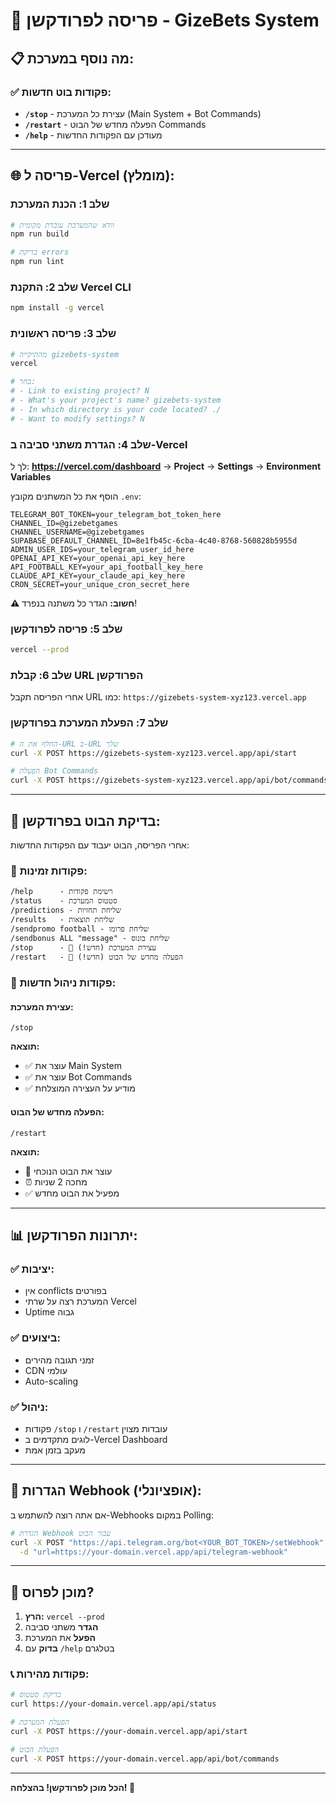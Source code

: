 # 🚀 פריסה לפרודקשן - GizeBets System

## 📋 **מה נוסף במערכת:**

### ✅ **פקודות בוט חדשות:**
- **`/stop`** - עצירת כל המערכת (Main System + Bot Commands)
- **`/restart`** - הפעלה מחדש של הבוט Commands
- **`/help`** - מעודכן עם הפקודות החדשות

---

## 🌐 **פריסה ל-Vercel (מומלץ):**

### **שלב 1: הכנת המערכת**
```bash
# וודא שהמערכת עובדת מקומית
npm run build

# בדיקת errors
npm run lint
```

### **שלב 2: התקנת Vercel CLI**
```bash
npm install -g vercel
```

### **שלב 3: פריסה ראשונית**
```bash
# מהתיקייה gizebets-system
vercel

# בחר:
# - Link to existing project? N
# - What's your project's name? gizebets-system
# - In which directory is your code located? ./ 
# - Want to modify settings? N
```

### **שלב 4: הגדרת משתני סביבה ב-Vercel**

לך ל: **https://vercel.com/dashboard** → **Project** → **Settings** → **Environment Variables**

הוסף את כל המשתנים מקובץ `.env`:

```env
TELEGRAM_BOT_TOKEN=your_telegram_bot_token_here
CHANNEL_ID=@gizebetgames
CHANNEL_USERNAME=@gizebetgames
SUPABASE_DEFAULT_CHANNEL_ID=8e1fb45c-6cba-4c40-8768-560828b5955d
ADMIN_USER_IDS=your_telegram_user_id_here
OPENAI_API_KEY=your_openai_api_key_here
API_FOOTBALL_KEY=your_api_football_key_here
CLAUDE_API_KEY=your_claude_api_key_here
CRON_SECRET=your_unique_cron_secret_here
```

**⚠️ חשוב:** הגדר כל משתנה בנפרד!

### **שלב 5: פריסה לפרודקשן**
```bash
vercel --prod
```

### **שלב 6: קבלת URL הפרודקשן**
אחרי הפריסה תקבל URL כמו:
`https://gizebets-system-xyz123.vercel.app`

### **שלב 7: הפעלת המערכת בפרודקשן**
```bash
# החלף את ה-URL ב-URL שלך
curl -X POST https://gizebets-system-xyz123.vercel.app/api/start

# הפעלת Bot Commands
curl -X POST https://gizebets-system-xyz123.vercel.app/api/bot/commands
```

---

## 🤖 **בדיקת הבוט בפרודקשן:**

אחרי הפריסה, הבוט יעבוד עם הפקודות החדשות:

### **📱 פקודות זמינות:**
```
/help      - רשימת פקודות
/status    - סטטוס המערכת  
/predictions - שליחת תחזיות
/results   - שליחת תוצאות
/sendpromo football - שליחת פרומו
/sendbonus ALL "message" - שליחת בונוס
/stop      - 🛑 עצירת המערכת (חדש!)
/restart   - 🔄 הפעלה מחדש של הבוט (חדש!)
```

### **🔧 פקודות ניהול חדשות:**

#### **עצירת המערכת:**
```
/stop
```
**תוצאה:**
- ✅ עוצר את Main System
- ✅ עוצר את Bot Commands
- ✅ מודיע על העצירה המוצלחת

#### **הפעלה מחדש של הבוט:**
```
/restart
```
**תוצאה:**
- 🔄 עוצר את הבוט הנוכחי
- ⏰ מחכה 2 שניות
- ✅ מפעיל את הבוט מחדש

---

## 📊 **יתרונות הפרודקשן:**

### ✅ **יציבות:**
- אין conflicts בפורטים
- המערכת רצה על שרתי Vercel
- Uptime גבוה

### ✅ **ביצועים:**
- זמני תגובה מהירים
- CDN עולמי
- Auto-scaling

### ✅ **ניהול:**
- פקודות `/stop` ו `/restart` עובדות מצוין
- לוגים מתקדמים ב-Vercel Dashboard
- מעקב בזמן אמת

---

## 🔧 **הגדרות Webhook (אופציונלי):**

אם אתה רוצה להשתמש ב-Webhooks במקום Polling:

```bash
# הגדרת Webhook עבור הבוט
curl -X POST "https://api.telegram.org/bot<YOUR_BOT_TOKEN>/setWebhook" \
  -d "url=https://your-domain.vercel.app/api/telegram-webhook"
```

---

## 🚀 **מוכן לפרוס?**

1. **הרץ:** `vercel --prod`
2. **הגדר** משתני סביבה
3. **הפעל** את המערכת
4. **בדוק** עם `/help` בטלגרם

### **📞 פקודות מהירות:**
```bash
# בדיקת סטטוס
curl https://your-domain.vercel.app/api/status

# הפעלת המערכת
curl -X POST https://your-domain.vercel.app/api/start

# הפעלת הבוט
curl -X POST https://your-domain.vercel.app/api/bot/commands
```

---

**הכל מוכן לפרודקשן! בהצלחה! 🎉**